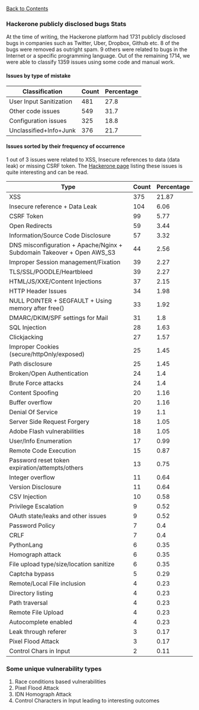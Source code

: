 [Back to Contents](README.md)


### Hackerone publicly disclosed bugs Stats

At the time of writing, the Hackerone platform had 1731 publicly disclosed bugs in companies such as Twitter, Uber, Dropbox, Github etc.
8 of the bugs were removed as outright spam. 9 others were related to bugs in the Internet or a specific programming language. Out of the remaining 1714, we were able to classify 1359 issues using some code and manual work.

    
    

#### Issues by type of mistake


| Classification | Count | Percentage |
| --- | --- |  --- |
| User Input Sanitization        | 481      | 27.8
| Other code issues              | 549      | 31.7
| Configuration issues           | 325      | 18.8
| Unclassified+Info+Junk         | 376      | 21.7


#### Issues sorted by their frequency of occurrence

1 out of 3 issues were related to XSS, Insecure references to data (data leak) or missing CSRF token. The [Hackerone page](https://hackerone.com/hacktivity/new) listing these issues is quite interesting and can be read.

Type|Count|Percentage
| --- | --- | --- |
XSS|375|21.87
Insecure reference + Data Leak|104|6.06
CSRF Token|99|5.77
Open Redirects|59|3.44
Information/Source Code Disclosure|57|3.32
DNS misconfiguration + Apache/Nginx + Subdomain Takeover + Open AWS_S3|44|2.56
Improper Session management/Fixation|39|2.27
TLS/SSL/POODLE/Heartbleed|39|2.27
HTML/JS/XXE/Content Injections|37|2.15
HTTP Header Issues|34|1.98
NULL POINTER + SEGFAULT + Using memory after free()|33|1.92
DMARC/DKIM/SPF settings for Mail|31|1.8
SQL Injection|28|1.63
Clickjacking|27|1.57
Improper Cookies (secure/httpOnly/exposed)|25|1.45
Path disclosure|25|1.45
Broken/Open Authentication|24|1.4
Brute Force attacks|24|1.4
Content Spoofing|20|1.16
Buffer overflow|20|1.16
Denial Of Service|19|1.1
Server Side Request Forgery|18|1.05
Adobe Flash vulnerabilities|18|1.05
User/Info Enumeration|17|0.99
Remote Code Execution|15|0.87
Password reset token expiration/attempts/others|13|0.75
Integer overflow|11|0.64
Version Disclosure|11|0.64
CSV Injection|10|0.58
Privilege Escalation|9|0.52
OAuth state/leaks and other issues|9|0.52
Password Policy|7|0.4
CRLF|7|0.4
PythonLang|6|0.35
Homograph attack|6|0.35
File upload type/size/location sanitize|6|0.35
Captcha bypass|5|0.29
Remote/Local File inclusion|4|0.23
Directory listing|4|0.23
Path traversal|4|0.23
Remote File Upload|4|0.23
Autocomplete enabled|4|0.23
Leak through referer|3|0.17
Pixel Flood Attack|3|0.17
Control Chars in Input|2|0.11


### Some unique vulnerability types

1. Race conditions based vulnerabilities
2. Pixel Flood Attack
3. IDN Homograph Attack
4. Control Characters in Input leading to interesting outcomes
